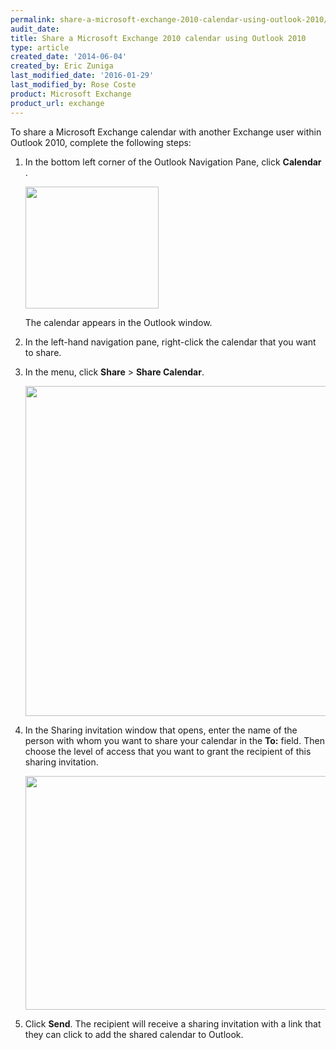 ```yaml
---
permalink: share-a-microsoft-exchange-2010-calendar-using-outlook-2010/
audit_date:
title: Share a Microsoft Exchange 2010 calendar using Outlook 2010
type: article
created_date: '2014-06-04'
created_by: Eric Zuniga
last_modified_date: '2016-01-29'
last_modified_by: Rose Coste
product: Microsoft Exchange
product_url: exchange
---
```


To share a Microsoft Exchange calendar with another Exchange user within
Outlook 2010, complete the following steps:

1.  In the bottom left corner of the Outlook Navigation Pane, click
    **Calendar** .

    <img src="{% asset_path exchange/share-a-microsoft-exchange-2010-calendar-using-outlook-2010/4094.1a.png %}" width="213" height="195" />

    The calendar appears in the Outlook window.

2.  In the left-hand navigation pane, right-click the calendar that you
    want to share.

3.  In the menu, click **Share** &gt; **Share Calendar**.

    <img src="{% asset_path exchange/share-a-microsoft-exchange-2010-calendar-using-outlook-2010/4094.2a.png %}" width="601" height="528" />

4.  In the Sharing invitation window that opens, enter the name of the person
    with whom you want to share your calendar in the **To:** field. Then
    choose the level of access that you want to grant the recipient of
    this sharing invitation.

    <img src="{% asset_path exchange/share-a-microsoft-exchange-2010-calendar-using-outlook-2010/4094.3b.png %}" width="561" height="374" />

5.  Click **Send**.
    The recipient will receive a sharing invitation with a link that
    they can click to add the shared calendar to Outlook.
